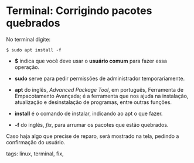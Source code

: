 # Terminal: Corrigindo pacotes quebrados


No terminal digite:

```
$ sudo apt install -f
```

- **$** indica que você deve usar o **usuário comum** para fazer essa operação.

- **sudo** serve para pedir permissões de administrador temporariamente.

- **apt** do inglês, *Advanced Package Tool*, em português, Ferramenta de Empacotamento Avançada; é a ferramenta que nos ajuda na instalação, atualização e desinstalação de programas, entre outras funções.

- **install** é o comando de instalar, indicando ao apt o que fazer.

- **-f** do inglês, *fix*, para arrumar os pacotes que estão quebrados.

Caso haja algo que precise de reparo, será mostrado na tela, pedindo a confirmação do usuário.

tags: linux, terminal, fix,
